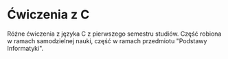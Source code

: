 # Ćwiczenia z C

Różne ćwiczenia z języka C z pierwszego semestru studiów. Część robiona w ramach samodzielnej nauki, część w ramach przedmiotu "Podstawy Informatyki".
